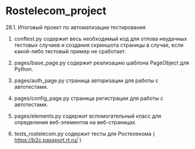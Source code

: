 # Rostelecom_project
28.1. Итоговый проект по автоматизации тестирования

1. conftest.py содержит весь необходимый код для отлова неудачных тестовых случаев и создания скриншота страницы в случае, если какой-либо тестовый пример не сработает.

2. pages/base_page.py содержит реализацию шаблона PageObject для Python.

3. pages/auth_page.py страница авторизации для работы с автотестами.

4. pages/config_page.py страница регистрации для работы с автотестами.

5. pages/elements.py содержит вспомогательный класс для определения веб-элементов на веб-страницах.

6. tests_rostelecom.py содержит тесты для Ростелекома ( https://b2c.passport.rt.ru/ )
